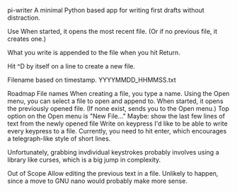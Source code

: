 pi-writer
A minimal Python based app for writing first drafts without distraction.

Use
When started, it opens the most recent file. (Or if no previous file, it creates one.)

What you write is appended to the file when you hit Return.

Hit ^D by itself on a line to create a new file.

Filename based on timestamp. YYYYMMDD_HHMMSS.txt

Roadmap
File names
When creating a file, you type a name.
Using the Open menu, you can select a file to open and append to.
When started, it opens the previously opened file. (If none exist, sends you to the Open menu.)
Top option on the Open menu is "New File…"
Maybe: show the last few lines of text from the newly opened file
Write on keypress
I'd like to be able to write every keypress to a file. Currently, you need to hit enter, which encourages a telegraph-like style of short lines.

Unfortunately, grabbing invdividual keystrokes probably involves using a library like curses, which is a big jump in complexity.

Out of Scope
Allow editing the previous text in a file. Unlikely to happen, since a move to GNU nano would probably make more sense.